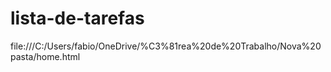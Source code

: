 # lista-de-tarefas
file:///C:/Users/fabio/OneDrive/%C3%81rea%20de%20Trabalho/Nova%20pasta/home.html
